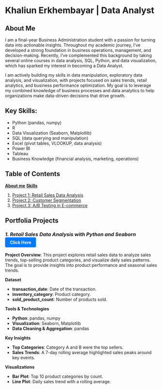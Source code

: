 # Khaliun Erkhembayar  | Data Analyst
## About Me
I am a final-year Business Administration student with a passion for turning data into actionable insights. Throughout my academic journey, I’ve developed a strong foundation in business operations, management, and decision-making. Recently, I’ve complemented this background by taking several online courses in data analysis, SQL, Python, and data visualization, which has sparked my interest in becoming a Data Analyst.

I am actively building my skills in data manipulation, exploratory data analysis, and visualization, with projects focused on sales trends, retail analytics, and business performance optimization. My goal is to leverage my combined knowledge of business processes and data analytics to help organizations make data-driven decisions that drive growth.

## Key Skills:

* Python (pandas, numpy)
* R
* Data Visualization (Seaborn, Matplotlib)
* SQL (data querying and manipulation)
* Excel (pivot tables, VLOOKUP, data analysis)
* Power BI
* Tableau
* Business Knowledge (financial analysis, marketing, operations)


## Table of Contents
**[About me](https://github.com/Khaliun-beep/Data-Analysis-Portfolio/blob/main/README.md#about-me)**
**[Skills](https://github.com/Khaliun-beep/Data-Analysis-Portfolio/blob/main/README.md#key-skills)**

1. [Project 1: Retail Sales Data Analysis](https://github.com/Khaliun-beep/Projects/blob/main/retail-sales-data-analysis-2022.ipynb)
2. [Project 2: Customer Segmentation](#project-2-customer-segmentation)
3. [Project 3: A/B Testing in E-commerce](#project-3-ab-testing-in-e-commerce)


  ## Portfolia Projects
  
 ### *1. Retail Sales Data Analysis with Python and Seaborn* <a href="https://github.com/Khaliun-beep/Projects/blob/main/retail-sales-data-analysis-2022.ipynb" target="_blank" style="display: inline-block; padding: 8px 16px; font-size: 14px; color: #fff; background-color: #007bff; text-align: center; text-decoration: none; border-radius: 4px;">Click Here</a>


**Project Overview**:
This project explores retail sales data to analyze sales trends, top-selling product categories, and visualize daily sales patterns. The goal is to provide insights into product performance and seasonal sales trends.

**Dataset**
- **transaction_date**: Date of the transaction.
- **inventory_category**: Product category.
- **sold_product_count**: Number of products sold.

**Tools & Technologies**
- **Python**: pandas, numpy
- **Visualization**: Seaborn, Matplotlib
- **Data Cleaning & Aggregation**: pandas

**Key Insights**
- **Top Categories**: Category A and B were the top sellers.
- **Sales Trends**: A 7-day rolling average highlighted sales peaks around key events.

**Visualizations**
- **Bar Plot**: Top 10 product categories by count.
- **Line Plot**: Daily sales trend with a rolling average.


